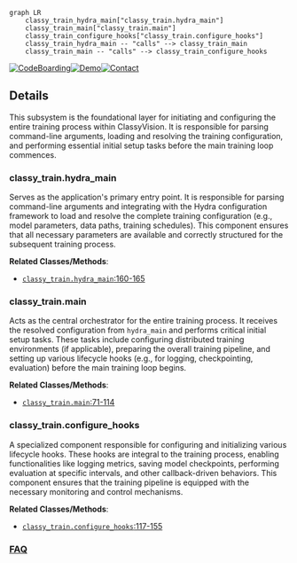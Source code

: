 ```mermaid
graph LR
    classy_train_hydra_main["classy_train.hydra_main"]
    classy_train_main["classy_train.main"]
    classy_train_configure_hooks["classy_train.configure_hooks"]
    classy_train_hydra_main -- "calls" --> classy_train_main
    classy_train_main -- "calls" --> classy_train_configure_hooks
```

[![CodeBoarding](https://img.shields.io/badge/Generated%20by-CodeBoarding-9cf?style=flat-square)](https://github.com/CodeBoarding/GeneratedOnBoardings)[![Demo](https://img.shields.io/badge/Try%20our-Demo-blue?style=flat-square)](https://www.codeboarding.org/demo)[![Contact](https://img.shields.io/badge/Contact%20us%20-%20contact@codeboarding.org-lightgrey?style=flat-square)](mailto:contact@codeboarding.org)

## Details

This subsystem is the foundational layer for initiating and configuring the entire training process within ClassyVision. It is responsible for parsing command-line arguments, loading and resolving the training configuration, and performing essential initial setup tasks before the main training loop commences.

### classy_train.hydra_main
Serves as the application's primary entry point. It is responsible for parsing command-line arguments and integrating with the Hydra configuration framework to load and resolve the complete training configuration (e.g., model parameters, data paths, training schedules). This component ensures that all necessary parameters are available and correctly structured for the subsequent training process.


**Related Classes/Methods**:

- <a href="https://github.com/facebookresearch/ClassyVision/blob/main/classy_train.py#L160-L165" target="_blank" rel="noopener noreferrer">`classy_train.hydra_main`:160-165</a>


### classy_train.main
Acts as the central orchestrator for the entire training process. It receives the resolved configuration from `hydra_main` and performs critical initial setup tasks. These tasks include configuring distributed training environments (if applicable), preparing the overall training pipeline, and setting up various lifecycle hooks (e.g., for logging, checkpointing, evaluation) before the main training loop begins.


**Related Classes/Methods**:

- <a href="https://github.com/facebookresearch/ClassyVision/blob/main/classy_train.py#L71-L114" target="_blank" rel="noopener noreferrer">`classy_train.main`:71-114</a>


### classy_train.configure_hooks
A specialized component responsible for configuring and initializing various lifecycle hooks. These hooks are integral to the training process, enabling functionalities like logging metrics, saving model checkpoints, performing evaluation at specific intervals, and other callback-driven behaviors. This component ensures that the training pipeline is equipped with the necessary monitoring and control mechanisms.


**Related Classes/Methods**:

- <a href="https://github.com/facebookresearch/ClassyVision/blob/main/classy_train.py#L117-L155" target="_blank" rel="noopener noreferrer">`classy_train.configure_hooks`:117-155</a>




### [FAQ](https://github.com/CodeBoarding/GeneratedOnBoardings/tree/main?tab=readme-ov-file#faq)